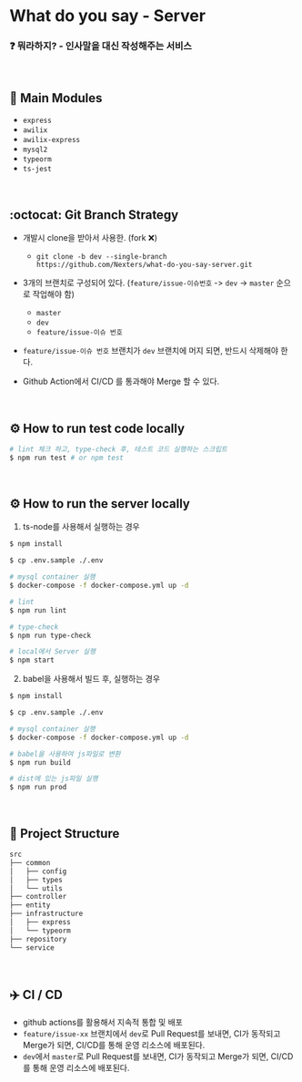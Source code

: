 # What do you say - Server

### :question: 뭐라하지? - 인사말을 대신 작성해주는 서비스

<br>

## :wrench: Main Modules

- `express`
- `awilix`
- `awilix-express`
- `mysql2`
- `typeorm`
- `ts-jest`

<br>

## :octocat: Git Branch Strategy

- 개발시 clone을 받아서 사용한. (fork :x:)
  
    - `git clone -b dev --single-branch https://github.com/Nexters/what-do-you-say-server.git`

- 3개의 브랜치로 구성되어 있다. (`feature/issue-이슈번호` -> `dev` -> `master` 순으로 작업해야 함)

    - `master`
    - `dev`
    - `feature/issue-이슈 번호`
    
- `feature/issue-이슈 번호` 브랜치가 `dev` 브랜치에 머지 되면, 반드시 삭제해야 한다.

- Github Action에서 CI/CD 를 통과해야 Merge 할 수 있다.

<br>

## :gear: How to run test code locally

```zsh
# lint 체크 하고, type-check 후, 테스트 코드 실행하는 스크립트
$ npm run test # or npm test
```

<br>

## :gear: How to run the server locally

1. ts-node를 사용해서 실행하는 경우

```zsh
$ npm install

$ cp .env.sample ./.env

# mysql container 실행
$ docker-compose -f docker-compose.yml up -d

# lint
$ npm run lint

# type-check
$ npm run type-check

# local에서 Server 실행
$ npm start
```

2. babel을 사용해서 빌드 후, 실행하는 경우

```zsh
$ npm install

$ cp .env.sample ./.env

# mysql container 실행
$ docker-compose -f docker-compose.yml up -d

# babel을 사용하여 js파일로 변환
$ npm run build

# dist에 있는 js파일 실행
$ npm run prod
```

<br>

## :open_file_folder: Project Structure

```markdown
src
├── common
│   ├── config
│   ├── types
│   └── utils
├── controller
├── entity
├── infrastructure
│   ├── express
│   └── typeorm
├── repository
└── service
```

<br>

## :airplane: CI / CD

- github actions를 활용해서 지속적 통합 및 배포
- `feature/issue-xx` 브랜치에서 `dev`로 Pull Request를 보내면, CI가 동작되고 Merge가 되면, CI/CD를 통해 운영 리소스에 배포된다.
- `dev`에서 `master`로 Pull Request를 보내면, CI가 동작되고 Merge가 되면, CI/CD를 통해 운영 리소스에 배포된다.
